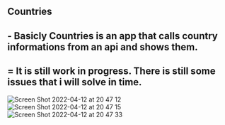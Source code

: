 ## Countries

## - Basicly Countries is an app that calls country informations from an api and shows them.

## = It is still work in progress. There is still some issues that i will solve in time.


![Screen Shot 2022-04-12 at 20 47 12](https://user-images.githubusercontent.com/45271655/163025406-4197cd25-816d-4afc-a4ed-95e404fcbfa4.png)
![Screen Shot 2022-04-12 at 20 47 15](https://user-images.githubusercontent.com/45271655/163025421-a380d5fc-64fd-40bd-b3c0-b4d5c296ca1b.png)
![Screen Shot 2022-04-12 at 20 47 33](https://user-images.githubusercontent.com/45271655/163025425-613504b0-5203-4ea0-a69a-b7aa532a4c8a.png)
